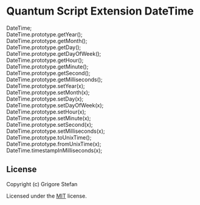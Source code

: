 # Quantum Script Extension DateTime

DateTime;\
DateTime.prototype.getYear();\
DateTime.prototype.getMonth();\
DateTime.prototype.getDay();\
DateTime.prototype.getDayOfWeek();\
DateTime.prototype.getHour();\
DateTime.prototype.getMinute();\
DateTime.prototype.getSecond();\
DateTime.prototype.getMilliseconds();\
DateTime.prototype.setYear(x);\
DateTime.prototype.setMonth(x);\
DateTime.prototype.setDay(x);\
DateTime.prototype.setDayOfWeek(x);\
DateTime.prototype.setHour(x);\
DateTime.prototype.setMinute(x);\
DateTime.prototype.setSecond(x);\
DateTime.prototype.setMilliseconds(x);\
DateTime.prototype.toUnixTime();\
DateTime.prototype.fromUnixTime(x);\
DateTime.timestampInMilliseconds(x);

## License

Copyright (c) Grigore Stefan

Licensed under the [MIT](LICENSE) license.
